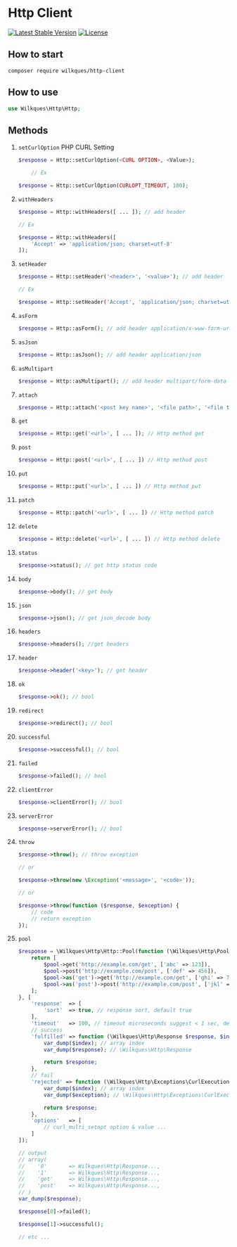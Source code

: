 # Http Client

[![Latest Stable Version](https://poser.pugx.org/wilkques/http-client/v/stable)](https://packagist.org/packages/wilkques/http-client)
[![License](https://poser.pugx.org/wilkques/http-client/license)](https://packagist.org/packages/wilkques/http-client)

## How to start

````
composer require wilkques/http-client
````
## How to use

```php
use Wilkques\Http\Http;
```

## Methods

1. `setCurlOption` PHP CURL Setting
    ```php
    $response = Http::setCurlOption(<CURL OPTION>, <Value>);

        // Ex

    $response = Http::setCurlOption(CURLOPT_TIMEOUT, 100);
    ```

1. `withHeaders`

    ```php
    $response = Http::withHeaders([ ... ]); // add header

    // Ex

    $response = Http::withHeaders([
        'Accept' => 'application/json; charset=utf-8'
    ]);
    ```

1. `setHeader`

    ```php
    $response = Http::setHeader('<header>', '<value>'); // add header

    // Ex

    $response = Http::setHeader('Accept', 'application/json; charset=utf-8');
    ```

1. `asForm`

    ```php
    $response = Http::asForm(); // add header application/x-www-form-urlencoded
    ```

1. `asJson`

    ```php
    $response = Http::asJson(); // add header application/json
    ```

1. `asMultipart`

    ```php
    $response = Http::asMultipart(); // add header multipart/form-data
    ```

1. `attach`

    ```php
    $response = Http::attach('<post key name>', '<file path>', '<file type>', '<file name>'); // add file
    ```

1. `get`

    ```php
    $response = Http::get('<url>', [ ... ]); // Http method get
    ```

1. `post`

    ```php
    $response = Http::post('<url>', [ ... ]) // Http method post
    ```

1. `put`

    ```php
    $response = Http::put('<url>', [ ... ]) // Http method put
    ```

1. `patch`

    ```php
    $response = Http::patch('<url>', [ ... ]) // Http method patch
    ```

1. `delete`

    ```php
    $response = Http::delete('<url>', [ ... ]) // Http method delete
    ```

1. `status`

    ```php
    $response->status(); // get http status code
    ```

1. `body`

    ```php
    $response->body(); // get body
    ```

1. `json`

    ```php
    $response->json(); // get json_decode body
    ```

1. `headers`

    ```php
    $response->headers(); //get headers
    ```

1. `header`

    ```php
    $response->header('<key>'); // get header
    ```

1. `ok`

    ```php
    $response->ok(); // bool
    ```

1. `redirect`

    ```php
    $response->redirect(); // bool
    ```

1. `successful`

    ```php
    $response->successful(); // bool
    ```

1. `failed`

    ```php
    $response->failed(); // bool
    ```

1. `clientError`

    ```php
    $response->clientError(); // bool
    ```

1. `serverError`

    ```php
    $response->serverError(); // bool
    ```

1. `throw`

    ```php
    $response->throw(); // throw exception
    
    // or
    
    $response->throw(new \Exception('<message>', '<code>'));

    // or

    $response->throw(function ($response, $exception) {
        // code
        // return exception
    });
    ```

1. `pool`

    ```php
    $response = \Wilkques\Http\Http::Pool(function (\Wilkques\Http\Pool $pool) {
        return [
            $pool->get('http://example.com/get', ['abc' => 123]),
            $pool->post('http://example.com/post', ['def' => 456]),
            $pool->as('get')->get('http://example.com/get', ['ghi' => 789]),
            $pool->as('post')->post('http://example.com/post', ['jkl' => 012]),
        ];
    }, [
        'response'  => [
            'sort'  => true, // response sort, default true
        ],
        'timeout'   => 100, // timeout microseconds suggest < 1 sec, default 100
        // success
        'fulfilled' => function (\Wilkques\Http\Response $response, $index) {
            var_dump($index); // array index
            var_dump($response); // \Wilkques\Http\Response

            return $response;
        },
        // fail
        'rejected' => function (\Wilkques\Http\Exceptions\CurlExecutionException $exception, $index) {
            var_dump($index); // array index
            var_dump($exception); // \Wilkques\Http\Exceptions\CurlExecutionException

            return $response;
        },
        'options'   => [
            // curl_multi_setopt option & value ...
        ]
    ]);

    // output
    // array(
    //    '0'       => Wilkques\Http\Response...,
    //    '1'       => Wilkques\Http\Response...,
    //    'get'     => Wilkques\Http\Response...,
    //    'post'    => Wilkques\Http\Response...,
    // )
    var_dump($response);

    $response[0]->failed();

    $response[1]->successful();

    // etc ...
    ```